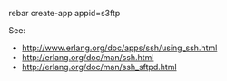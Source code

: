 rebar create-app appid=s3ftp

See:

* http://www.erlang.org/doc/apps/ssh/using_ssh.html
* http://erlang.org/doc/man/ssh.html
* http://erlang.org/doc/man/ssh_sftpd.html


